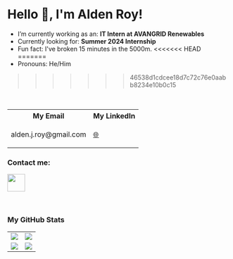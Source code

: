 <!--
**aldenroy/aldenroy** is a ✨ _special_ ✨ repository because its `README.md` (this file) appears on your GitHub profile.

Here are some ideas to get you started:

- 🔭 I’m currently working on ...
- 🌱 I’m currently learning ...
- 👯 I’m looking to collaborate on ...
- 🤔 I’m looking for help with ...
- 💬 Ask me about ...
- 📫 How to reach me: ...
- 😄 Pronouns: ...
- ⚡ Fun fact: ...
-->
# Hello 👋, I'm Alden Roy!

- I’m currently working as an: __IT Intern at AVANGRID Renewables__ 
- Currently looking for: __Summer 2024 Internship__
- Fun fact: I've broken 15 minutes in the 5000m.
<<<<<<< HEAD
=======
- Pronouns: He/Him
>>>>>>> 46538d1cdcee18d7c72c76e0aabb8234e10b0c15

<br/>


<table>
    <tr>
        <th>My Email</th>
        <th>My LinkedIn</th>
        <!-- <th>My CV</th> -->
    </tr>
    <tr>
        <td>
            <p>alden.j.roy@gmail.com</p>
        </td>
        <td>
            <a href="https://www.linkedin.com/in/aldenroy/">🌐</a>
        </td>
        <!-- <td>
            <a href="https://colinbut.github.io/online-resume">📃</a>
        </td> -->
    </tr>
</table>



### Contact me:
<!-- 
<a href="alden.j.roy@gmail.com"><img src="https://www.google.com/url?sa=i&url=https%3A%2F%2F1000logos.net%2Fgmail-logo%2F&psig=AOvVaw1IRDkwETRTT4QrM0KW0TKS&ust=1687016134231000&source=images&cd=vfe&ved=0CBAQjRxqFwoTCPCj-vyOyP8CFQAAAAAdAAAAABAE" width="40" height="40"/></a> -->
<a href="https://www.linkedin.com/in/aldenroy/"><img src="https://www.vectorlogo.zone/logos/linkedin/linkedin-icon.svg" width="40" height="40"/></a>


<br/>

### My GitHub Stats

<table>
    <tr>
        <td>
            <img src="https://github-profile-trophy.vercel.app/?username=aldenroy&row=3&column=4&no-bg=true"/>
        </td>
        <td>
            <img src="https://github-readme-streak-stats.herokuapp.com/?user=aldenroy"/>
        </td> 
    </tr>
    <tr>
        <td>
            <img src="https://github-readme-stats.vercel.app/api?username=aldenroy&count_private=true&show_icons=true&theme=tokyonight"/>
        </td>
        <td>
            <img src="https://github-readme-stats.vercel.app/api/top-langs/?username=aldenroy&langs_count=10&layout=compact&hide=php,scss,css,html,batchfile,gherkin,freemarker,xslt,tsql,ruby"/>
        </td>
    </tr>
</table>




